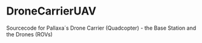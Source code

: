 DroneCarrierUAV
===============

Sourcecode for Pallaxa´s Drone Carrier (Quadcopter) - the Base Station and the Drones (ROVs)
